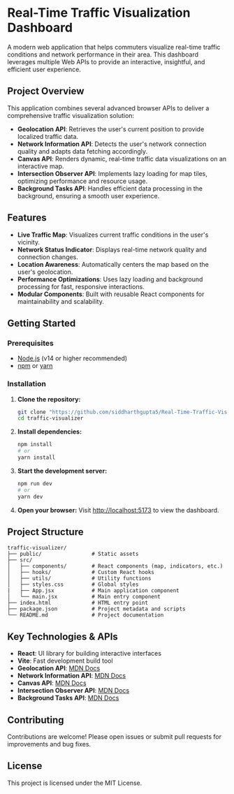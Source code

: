 # Real-Time Traffic Visualization Dashboard

A modern web application that helps commuters visualize real-time traffic conditions and network performance in their area. This dashboard leverages multiple Web APIs to provide an interactive, insightful, and efficient user experience.

## Project Overview

This application combines several advanced browser APIs to deliver a comprehensive traffic visualization solution:

- **Geolocation API**: Retrieves the user's current position to provide localized traffic data.
- **Network Information API**: Detects the user's network connection quality and adapts data fetching accordingly.
- **Canvas API**: Renders dynamic, real-time traffic data visualizations on an interactive map.
- **Intersection Observer API**: Implements lazy loading for map tiles, optimizing performance and resource usage.
- **Background Tasks API**: Handles efficient data processing in the background, ensuring a smooth user experience.

## Features

- **Live Traffic Map**: Visualizes current traffic conditions in the user's vicinity.
- **Network Status Indicator**: Displays real-time network quality and connection changes.
- **Location Awareness**: Automatically centers the map based on the user's geolocation.
- **Performance Optimizations**: Uses lazy loading and background processing for fast, responsive interactions.
- **Modular Components**: Built with reusable React components for maintainability and scalability.

## Getting Started

### Prerequisites
- [Node.js](https://nodejs.org/) (v14 or higher recommended)
- [npm](https://www.npmjs.com/) or [yarn](https://yarnpkg.com/)

### Installation

1. **Clone the repository:**
   ```bash
   git clone "https://github.com/siddharthgupta5/Real-Time-Traffic-Visualization-Dashboard"
   cd traffic-visualizer
   ```
2. **Install dependencies:**
   ```bash
   npm install
   # or
   yarn install
   ```
3. **Start the development server:**
   ```bash
   npm run dev
   # or
   yarn dev
   ```
4. **Open your browser:**
   Visit [http://localhost:5173](http://localhost:5173) to view the dashboard.

## Project Structure

```
traffic-visualizer/
├── public/                # Static assets
├── src/
│   ├── components/        # React components (map, indicators, etc.)
│   ├── hooks/             # Custom React hooks
│   ├── utils/             # Utility functions
│   ├── styles.css         # Global styles
|   ├── App.jsx            # Main application component
│   └── main.jsx           # Main entry component
├── index.html             # HTML entry point
├── package.json           # Project metadata and scripts
└── README.md              # Project documentation
```

## Key Technologies & APIs

- **React**: UI library for building interactive interfaces
- **Vite**: Fast development build tool
- **Geolocation API**: [MDN Docs](https://developer.mozilla.org/en-US/docs/Web/API/Geolocation_API)
- **Network Information API**: [MDN Docs](https://developer.mozilla.org/en-US/docs/Web/API/Network_Information_API)
- **Canvas API**: [MDN Docs](https://developer.mozilla.org/en-US/docs/Web/API/Canvas_API)
- **Intersection Observer API**: [MDN Docs](https://developer.mozilla.org/en-US/docs/Web/API/Intersection_Observer_API)
- **Background Tasks API**: [MDN Docs](https://developer.mozilla.org/en-US/docs/Web/API/Background_Tasks_API)

## Contributing

Contributions are welcome! Please open issues or submit pull requests for improvements and bug fixes.

## License

This project is licensed under the MIT License.
